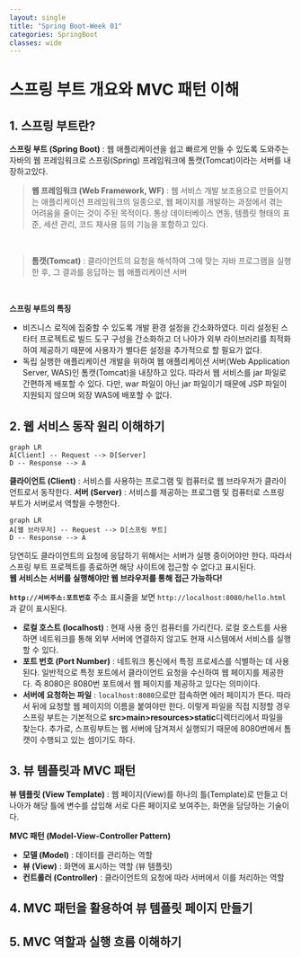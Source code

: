 ```yaml
---
layout: single
title: "Spring Boot-Week 01"
categories: SpringBoot
classes: wide
---
```


# 스프링 부트 개요와 MVC 패턴 이해

## 1. 스프링 부트란?
**스프링 부트 (Spring Boot)** : 웹 애플리케이션을 쉽고 빠르게 만들 수 있도록 도와주는 자바의 웹 프레임워크로 스프링(Spring) 프레임워크에 톰캣(Tomcat)이라는 서버를 내장하고있다.
 > **웹 프레임워크 (Web Framework, WF)** : 웹 서비스 개발 보조용으로 만들어지는 애플리케이션 프레임워크의 일종으로, 웹 페이지를 개발하는 과정에서 겪는 어려움을 줄이는 것이 주된 목적이다. 통상 데이터베이스 연동, 템플릿 형태의 표준, 세션 관리, 코드 재사용 등의 기능을 포함하고 있다.

<br>

 > **톰캣(Tomcat)** : 클라이언트의 요청을 해석하여 그에 맞는 자바 프로그램을 실행한 후, 그 결과를 응답하는 웹 애플리케이션 서버

<br>

**스프링 부트의 특징**
- 비즈니스 로직에 집중할 수 있도록 개발 환경 설정을 간소화하였다. 미리 설정된 스타터 프로젝트로 빌드 도구 구성을 간소화하고 더 나아가 외부 라이브러리를 최적화하여 제공하기 때문에 사용자가 별다른 설정을 추가적으로 할 필요가 없다.
- 독립 실행한 애플리케이션 개발을 위하여 웹 애플리케이션 서버(Web Application Server, WAS)인 톰캣(Tomcat)을 내장하고 있다. 따라서 웹 서비스를 jar 파일로 간편하게 배포할 수 있다. 다만, war 파일이 아닌 jar 파일이기 때문에 JSP 파일이 지원되지 않으며 외장 WAS에 배포할 수 없다.

## 2. 웹 서비스 동작 원리 이해하기

```mermaid
graph LR
A[Client] -- Request --> D[Server]
D -- Response --> A
```

**클라이언트 (Client)** : 서비스를 사용하는 프로그램 및 컴퓨터로 웹 브라우저가 클라이언트로서 동작한다.
**서버 (Server)** : 서비스를 제공하는 프로그램 및 컴퓨터로 스프링 부트가 서버로서 역할을 수행한다.

```mermaid
graph LR
A[웹 브라우저] -- Request --> D[스프링 부트]
D -- Response --> A
```

당연히도 클라이언트의 요청에 응답하기 위해서는 서버가 실행 중이어야만 한다. 따라서 스프링 부트 프로젝트를 종료하면 해당 사이트에 접근할 수 없다고 표시된다.  <br>
**웹 서비스는 서버를 실행해야만 웹 브라우저를 통해 접근 가능하다!** <br>

**```http://서버주소:포트번호```**
주소 표시줄을 보면 ```http://localhost:8080/hello.html```과 같이 표시된다. 

- **로컬 호스트 (localhost)** : 현재 사용 중인 컴퓨터를 가리킨다. 로컬 호스트를 사용하면 네트워크를 통해 외부 서버에 연결하지 않고도 현재 시스템에서 서비스를 실행할 수 있다.
- **포트 번호 (Port Number)** : 네트워크 통신에서 특정 프로세스를 식별하는 데 사용된다. 일반적으로 특정 포트에서 클라이언트 요청을 수신하여 웹 페이지를 제공한다. 즉 8080은 8080번 포트에서 웹 페이지를 제공하고 있다는 의미이다.
- **서버에 요청하는 파일** : ```localhost:8080```으로만 접속하면 에러 페이지가 뜬다. 따라서 뒤에 요청할 웹 페이지의 이름을 붙여야만 한다. 이렇게 파일을 직접 지정할 경우 스프링 부트는 기본적으로 **src>main>resources>static**디렉터리에서 파일을 찾는다. 추가로, 스프링부트는 웹 서버에 담겨져서 실행되기 때문에 8080번에서 톰캣이 수행되고 있는 셈이기도 하다.

## 3. 뷰 템플릿과 MVC 패턴

**뷰 템플릿 (View Template)** : 웹 페이지(View)를 하나의 틀(Template)로 만들고 더 나아가 해당 틀에 변수를 삽입해 서로 다른 페이지로 보여주는, 화면을 담당하는 기술이다.

**MVC 패턴 (Model-View-Controller Pattern)**
- **모델 (Model)** : 데이터를 관리하는 역할
- **뷰 (View)** : 화면에 표시하는 역할 (뷰 템플릿)
- **컨트롤러 (Controller)** : 클라이언트의 요청에 따라 서버에서 이를 처리하는 역할

## 4. MVC 패턴을 활용하여 뷰 템플릿 페이지 만들기
## 5. MVC 역할과 실행 흐름 이해하기
